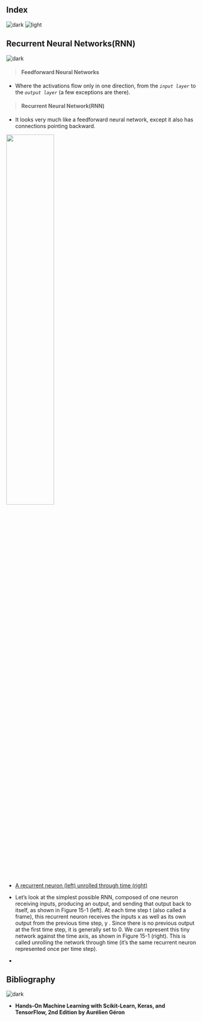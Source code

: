 ## Index
![dark](https://user-images.githubusercontent.com/12748752/141935752-90492d2e-7904-4f9f-a5a1-c4e59ddc3a33.png)
![light](https://user-images.githubusercontent.com/12748752/141935760-406edb8f-cb9b-4e30-9b69-9153b52c28b4.png)

## Recurrent Neural Networks(RNN)
![dark](https://user-images.githubusercontent.com/12748752/141935752-90492d2e-7904-4f9f-a5a1-c4e59ddc3a33.png)
> #### Feedforward Neural Networks
* Where the activations flow only in one direction, from the _`input layer`_ to the _`output layer`_ (a few exceptions are there). 

> #### Recurrent Neural Network(RNN)
* It looks very much like a feedforward neural network, except it also has connections pointing backward. 

<img src="https://user-images.githubusercontent.com/12748752/144027506-ea345023-d777-493c-88fd-fae058e70097.png" width=50%/>

> #### 
* <ins>A recurrent neuron (left) unrolled through time (right)</ins>

* Let’s look at the simplest possible RNN, composed of one neuron receiving inputs, producing an output, and sending that output back to itself, as shown in Figure 15-1 (left). At each time step t (also called a frame), this recurrent neuron receives the inputs x as well as its own output from the previous time step, y . Since there is no previous output at the first time step, it is generally set to 0. We can represent this tiny network against the time axis, as shown in Figure 15-1 (right). This is called unrolling the network through time (it’s the same recurrent neuron represented once per time step).
* 












## Bibliography
![dark](https://user-images.githubusercontent.com/12748752/141935752-90492d2e-7904-4f9f-a5a1-c4e59ddc3a33.png)
* **Hands-On Machine Learning with Scikit-Learn, Keras, and TensorFlow, 2nd Edition by Aurélien Géron**
